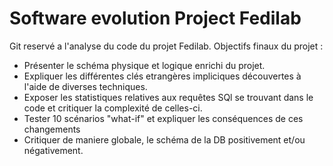 # Software evolution Project Fedilab

Git reservé a l'analyse du code du projet Fedilab.
Objectifs finaux du projet :
- Présenter le schéma physique et logique enrichi du projet.
- Expliquer les différentes clés etrangères impliciques découvertes à l'aide de diverses techniques.
- Exposer les statistiques relatives aux requêtes SQl se trouvant dans le code et critiquer la complexité de celles-ci.
- Tester 10 scénarios "what-if" et expliquer les conséquences de ces changements
- Critiquer de maniere globale, le schéma de la DB positivement et/ou négativement.




